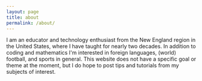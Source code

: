 ```yaml
---
layout: page
title: about
permalink: /about/
---
```


I am an educator and technology enthusiast from the New England region in the United States, where I have taught for nearly two decades. In addition to coding and mathematics I'm interested in foreign languages, (world) football, and sports in general. This website does not have a specific goal or theme at the moment, but I do hope to post tips and tutorials from my subjects of interest.
